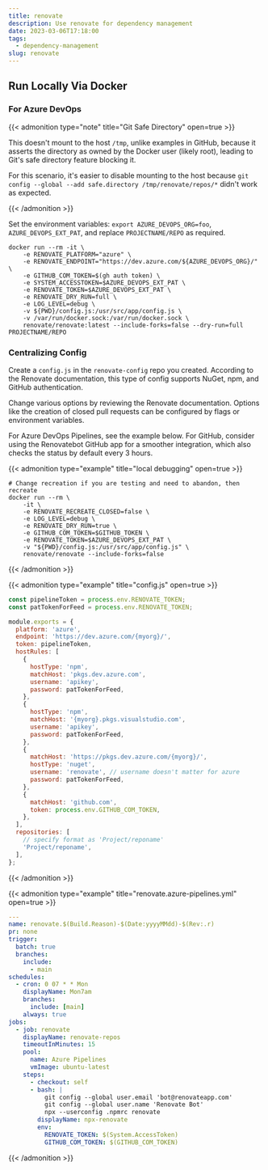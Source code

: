 ```yaml
---
title: renovate
description: Use renovate for dependency management
date: 2023-03-06T17:18:00
tags:
  - dependency-management
slug: renovate
---
```


## Run Locally Via Docker

### For Azure DevOps

{{< admonition type="note" title="Git Safe Directory" open=true >}}

This doesn't mount to the host `/tmp`, unlike examples in GitHub, because it asserts the directory as owned by the Docker user (likely root), leading to Git's safe directory feature blocking it.

For this scenario, it's easier to disable mounting to the host because `git config --global --add safe.directory /tmp/renovate/repos/*` didn't work as expected.

{{< /admonition >}}

Set the environment variables: `export AZURE_DEVOPS_ORG=foo`, `AZURE_DEVOPS_EXT_PAT`, and replace `PROJECTNAME/REPO` as required.

```shell
docker run --rm -it \
    -e RENOVATE_PLATFORM="azure" \
    -e RENOVATE_ENDPOINT="https://dev.azure.com/${AZURE_DEVOPS_ORG}/" \
    -e GITHUB_COM_TOKEN=$(gh auth token) \
    -e SYSTEM_ACCESSTOKEN=$AZURE_DEVOPS_EXT_PAT \
    -e RENOVATE_TOKEN=$AZURE_DEVOPS_EXT_PAT \
    -e RENOVATE_DRY_RUN=full \
    -e LOG_LEVEL=debug \
    -v ${PWD}/config.js:/usr/src/app/config.js \
    -v /var/run/docker.sock:/var/run/docker.sock \
    renovate/renovate:latest --include-forks=false --dry-run=full PROJECTNAME/REPO

```

### Centralizing Config

Create a `config.js` in the `renovate-config` repo you created.
According to the Renovate documentation, this type of config supports NuGet, npm, and GitHub authentication.

Change various options by reviewing the Renovate documentation.
Options like the creation of closed pull requests can be configured by flags or environment variables.

For Azure DevOps Pipelines, see the example below.
For GitHub, consider using the Renovatebot GitHub app for a smoother integration, which also checks the status by default every 3 hours.

{{< admonition type="example" title="local debugging" open=true >}}

```shell
# Change recreation if you are testing and need to abandon, then recreate
docker run --rm \
    -it \
    -e RENOVATE_RECREATE_CLOSED=false \
    -e LOG_LEVEL=debug \
    -e RENOVATE_DRY_RUN=true \
    -e GITHUB_COM_TOKEN=$GITHUB_TOKEN \
    -e RENOVATE_TOKEN=$AZURE_DEVOPS_EXT_PAT \
    -v "${PWD}/config.js:/usr/src/app/config.js" \
    renovate/renovate --include-forks=false
```

{{< /admonition >}}

{{< admonition type="example" title="config.js" open=true >}}

```javascript
const pipelineToken = process.env.RENOVATE_TOKEN;
const patTokenForFeed = process.env.RENOVATE_TOKEN;

module.exports = {
  platform: 'azure',
  endpoint: 'https://dev.azure.com/{myorg}/',
  token: pipelineToken,
  hostRules: [
    {
      hostType: 'npm',
      matchHost: 'pkgs.dev.azure.com',
      username: 'apikey',
      password: patTokenForFeed,
    },
    {
      hostType: 'npm',
      matchHost: '{myorg}.pkgs.visualstudio.com',
      username: 'apikey',
      password: patTokenForFeed,
    },
    {
      matchHost: 'https://pkgs.dev.azure.com/{myorg}/',
      hostType: 'nuget',
      username: 'renovate', // username doesn't matter for azure
      password: patTokenForFeed,
    },
    {
      matchHost: 'github.com',
      token: process.env.GITHUB_COM_TOKEN,
    },
  ],
  repositories: [
    // specify format as 'Project/reponame'
    'Project/reponame',
  ],
};
```

{{< /admonition >}}

{{< admonition type="example" title="renovate.azure-pipelines.yml" open=true >}}

```yaml
---
name: renovate.$(Build.Reason)-$(Date:yyyyMMdd)-$(Rev:.r)
pr: none
trigger:
  batch: true
  branches:
    include:
      - main
schedules:
  - cron: 0 07 * * Mon
    displayName: Mon7am
    branches:
      include: [main]
    always: true
jobs:
  - job: renovate
    displayName: renovate-repos
    timeoutInMinutes: 15
    pool:
      name: Azure Pipelines
      vmImage: ubuntu-latest
    steps:
      - checkout: self
      - bash: |
          git config --global user.email 'bot@renovateapp.com'
          git config --global user.name 'Renovate Bot'
          npx --userconfig .npmrc renovate
        displayName: npx-renovate
        env:
          RENOVATE_TOKEN: $(System.AccessToken)
          GITHUB_COM_TOKEN: $(GITHUB_COM_TOKEN)

```

{{< /admonition >}}
